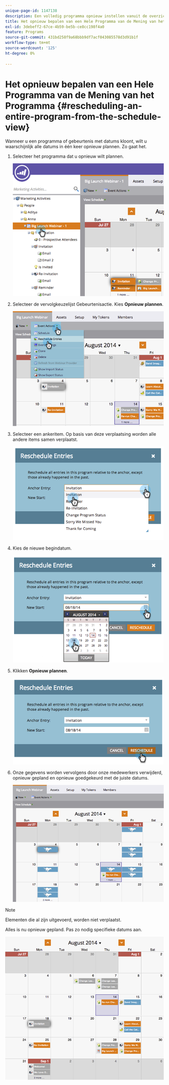 ```yaml
---
unique-page-id: 1147138
description: Een volledig programma opnieuw instellen vanuit de overzichtsweergave - Marketo-documenten - Productdocumentatie
title: Het opnieuw bepalen van een Hele Programma van de Mening van het Programma
exl-id: 3debeff2-67ce-4b59-be5b-ce8cc198f4a0
feature: Programs
source-git-commit: 431bd258f9a68bbb9df7acf043085578d3d91b1f
workflow-type: tm+mt
source-wordcount: '125'
ht-degree: 0%

---
```


# Het opnieuw bepalen van een Hele Programma van de Mening van het Programma {#rescheduling-an-entire-program-from-the-schedule-view}

Wanneer u een programma of gebeurtenis met datums kloont, wilt u waarschijnlijk alle datums in één keer opnieuw plannen. Zo gaat het.

1. Selecteer het programma dat u opnieuw wilt plannen.

   ![](assets/image2014-9-23-15-3a15-3a18.png)

1. Selecteer de vervolgkeuzelijst Gebeurtenisactie. Kies **Opnieuw plannen**.

   ![](assets/image2014-9-23-15-3a15-3a53.png)

1. Selecteer een ankeritem. Op basis van deze verplaatsing worden alle andere items samen verplaatst.

   ![](assets/image2014-9-23-15-3a18-3a23.png)

1. Kies de nieuwe begindatum.

   ![](assets/image2014-9-23-15-3a18-3a37.png)

1. Klikken **Opnieuw plannen**.

   ![](assets/image2014-9-23-15-3a18-3a54.png)

1. Onze gegevens worden vervolgens door onze medewerkers verwijderd, opnieuw gepland en opnieuw goedgekeurd met de juiste datums.

   ![](assets/image2014-9-23-15-3a19-3a1.png)

>[!NOTE]
>
>Elementen die al zijn uitgevoerd, worden niet verplaatst.

Alles is nu opnieuw gepland. Pas zo nodig specifieke datums aan.

![](assets/image2014-9-23-15-3a19-3a58.png)
